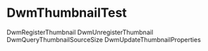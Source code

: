 # DwmThumbnailTest

DwmRegisterThumbnail
DwmUnregisterThumbnail
DwmQueryThumbnailSourceSize
DwmUpdateThumbnailProperties
